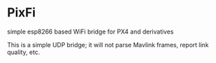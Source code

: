 # PixFi
simple esp8266 based WiFi bridge for PX4 and derivatives

This is a simple UDP bridge; it will not parse Mavlink frames, report link quality, etc.
